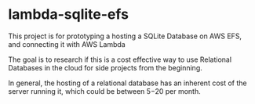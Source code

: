 # lambda-sqlite-efs
This project is for prototyping a hosting a  SQLite Database on AWS EFS, and connecting it with AWS Lambda

The goal is to research if this is a cost effective way to use Relational Databases in the cloud for side projects from the beginning.

In general, the hosting of a relational database has an inherent cost of the server running it, which could be between $5-$20 per month.
